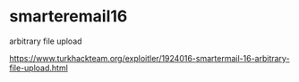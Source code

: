 # smarteremail16
arbitrary file upload

https://www.turkhackteam.org/exploitler/1924016-smartermail-16-arbitrary-file-upload.html
